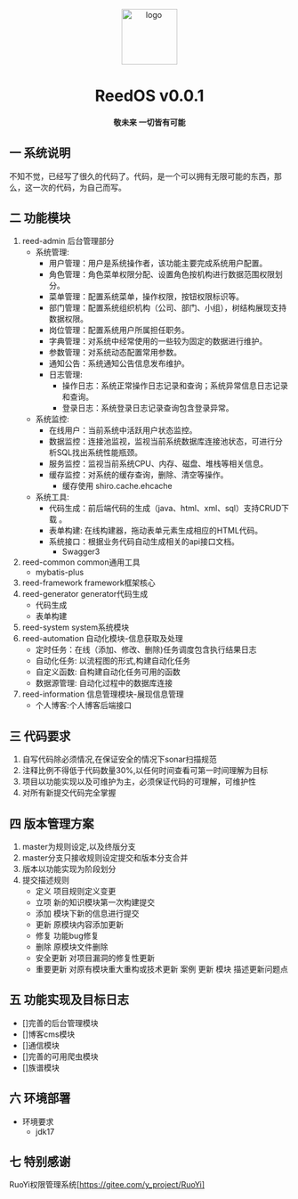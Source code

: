 <p style="text-align: center;">
	<img alt="logo" style="width:100px;height:100px;" src="reed-admin/src/main/resources/static/favicon.ico">
</p>
<h1 style="text-align: center;" >ReedOS v0.0.1</h1>
<h4 style="text-align: center;">敬未来 一切皆有可能</h4>

## 一 系统说明

不知不觉，已经写了很久的代码了。代码，是一个可以拥有无限可能的东西，那么，这一次的代码，为自己而写。

## 二 功能模块

1. reed-admin 后台管理部分
    - 系统管理:
        - 用户管理：用户是系统操作者，该功能主要完成系统用户配置。
        - 角色管理：角色菜单权限分配、设置角色按机构进行数据范围权限划分。
        - 菜单管理：配置系统菜单，操作权限，按钮权限标识等。
        - 部门管理：配置系统组织机构（公司、部门、小组），树结构展现支持数据权限。
        - 岗位管理：配置系统用户所属担任职务。
        - 字典管理：对系统中经常使用的一些较为固定的数据进行维护。
        - 参数管理：对系统动态配置常用参数。
        - 通知公告：系统通知公告信息发布维护。
        - 日志管理:
            - 操作日志：系统正常操作日志记录和查询；系统异常信息日志记录和查询。
            - 登录日志：系统登录日志记录查询包含登录异常。
    - 系统监控:
        - 在线用户：当前系统中活跃用户状态监控。
        - 数据监控：连接池监视，监视当前系统数据库连接池状态，可进行分析SQL找出系统性能瓶颈。
        - 服务监控：监视当前系统CPU、内存、磁盘、堆栈等相关信息。
        - 缓存监控：对系统的缓存查询，删除、清空等操作。
            - 缓存使用 shiro.cache.ehcache
    - 系统工具:
        - 代码生成：前后端代码的生成（java、html、xml、sql）支持CRUD下载 。
        - 表单构建: 在线构建器，拖动表单元素生成相应的HTML代码。
        - 系统接口：根据业务代码自动生成相关的api接口文档。
            - Swagger3
2. reed-common common通用工具
    - mybatis-plus
3. reed-framework framework框架核心
4. reed-generator generator代码生成
    - 代码生成
    - 表单构建
5. reed-system system系统模块
6. reed-automation 自动化模块-信息获取及处理
    - 定时任务：在线（添加、修改、删除)任务调度包含执行结果日志
    - 自动化任务: 以流程图的形式,构建自动化任务
    - 自定义函数: 自构建自动化任务可用的函数
    - 数据源管理: 自动化过程中的数据库连接
7. reed-information 信息管理模块-展现信息管理
    - 个人博客:个人博客后端接口

## 三 代码要求

1. 自写代码除必须情况,在保证安全的情况下sonar扫描规范
2. 注释比例不得低于代码数量30%,以任何时间查看可第一时间理解为目标
3. 项目以功能实现以及可维护为主，必须保证代码的可理解，可维护性
4. 对所有新提交代码完全掌握

## 四 版本管理方案

1. master为规则设定,以及终版分支
2. master分支只接收规则设定提交和版本分支合并
3. 版本以功能实现为阶段划分
4. 提交描述规则
    - 定义 项目规则定义变更
    - 立项 新的知识模块第一次构建提交
    - 添加 模块下新的信息进行提交
    - 更新 原模块内容添加更新
    - 修复 功能bug修复
    - 删除 原模块文件删除
    - 安全更新 对项目漏洞的修复性更新
    - 重要更新 对原有模块重大重构或技术更新
      案例 更新 模块 描述更新问题点

## 五 功能实现及目标日志

- []完善的后台管理模块
- []博客cms模块
- []通信模块
- []完善的可用爬虫模块
- []族谱模块

## 六 环境部署

- 环境要求
    - jdk17

## 七 特别感谢

RuoYi权限管理系统[https://gitee.com/y_project/RuoYi]